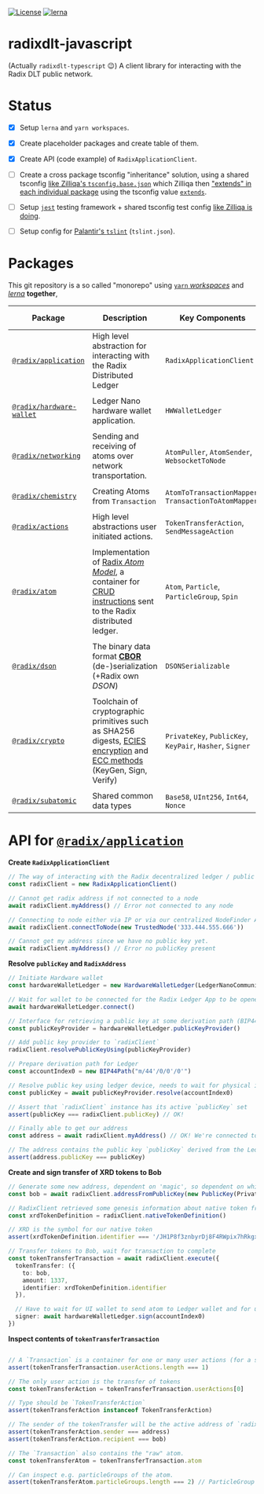 [![License](https://img.shields.io/badge/License-Apache%202.0-blue.svg)](https://github.com/radixdlt/radixdlt-javascript/blob/main/LICENSE)
[![lerna](https://img.shields.io/badge/maintained%20with-lerna-cc00ff.svg)](https://lerna.js.org/)

# radixdlt-javascript

(Actually `radixdlt-typescript` 😉) A client library for interacting with the Radix DLT public network.

# Status

- [x] Setup `lerna` and `yarn workspaces`.  
- [x] Create placeholder packages and create table of them.  
- [x] Create API (code example) of `RadixApplicationClient`.  
- [ ] Create a cross package tsconfig "inheritance" solution, using a shared tsconfig [like Zilliqa's `tsconfig.base.json`](https://github.com/Zilliqa/Zilliqa-JavaScript-Library/blob/dev/tsconfig.base.json) which Zilliqa then ["extends" in each individual package](https://github.com/Zilliqa/Zilliqa-JavaScript-Library/blob/dev/packages/zilliqa-js-blockchain/tsconfig.json#L2) using the tsconfig value [`extends`](https://www.typescriptlang.org/tsconfig#extends).  
- [ ] Setup [`jest`][jest] testing framework + shared tsconfig test config [like Zilliqa is doing](https://github.com/Zilliqa/Zilliqa-JavaScript-Library/blob/dev/packages/zilliqa-js-blockchain/tsconfig.test.json#L2).
- [ ] Setup config for [Palantir's `tslint`](https://palantir.github.io/tslint/) (`tslint.json`).  


# Packages

This git repository is a so called "monorepo" using [`yarn` *workspaces*](https://classic.yarnpkg.com/en/docs/workspaces/) and [*lerna*](https://github.com/lerna/lerna) **together**,

| Package | Description | Key Components | Internal Dependency | Notable external dependency |
| --- | --- | --- | --- | --- |
| [`@radix/application`][app] | High level abstraction for interacting with the Radix Distributed Ledger | `RadixApplicationClient` | [`@radix/chemistry`][chem], [`@radix/crypto`][crypto] | None |
||
| [`@radix/hardware-wallet`][hwLedger] | Ledger Nano hardware wallet application. | `HWWalletLedger` | [`@radix/atom`][atom] | [`LedgerHQ/ledgerjs`](https://github.com/LedgerHQ/ledgerjs) |
||
| [`@radix/networking`][networking] | Sending and receiving of atoms over network transportation. | `AtomPuller`, `AtomSender`, `WebsocketToNode` | [`@radix/atom`][atom] | None |
||
| [`@radix/chemistry`][chem] | Creating Atoms from `Transaction` | `AtomToTransactionMapper`, `TransactionToAtomMapper` | [`@radix/atom`][atom], [`@radix/actions`][actions] | None |
||
| [`@radix/actions`][actions] | High level abstractions user initiated actions. | `TokenTransferAction`, `SendMessageAction` | [`@radix/subatomic`][subatom] | None |
||
| [`@radix/atom`][atom] | Implementation of [Radix *Atom Model*](https://dev.to/radixdlt/knowledgebase-update-atom-model-263i), a container for [CRUD instructions](https://en.wikipedia.org/wiki/Create,_read,_update_and_delete) sent to the Radix distributed ledger. | `Atom`, `Particle`, `ParticleGroup`, `Spin` | [`@radix/dson`][dson] | None |
||
| [`@radix/dson`][dson] | The binary data format [**CBOR**](https://cbor.io/) (de-)serialization (+Radix own *DSON*) | `DSONSerializable` | No dependencies | [`cbor`](https://www.npmjs.com/package/cbor) |
||
| [`@radix/crypto`][crypto] | Toolchain of cryptographic primitives such as SHA256 digests, [ECIES encryption](https://en.wikipedia.org/wiki/Integrated_Encryption_Scheme) and [ECC methods](https://en.wikipedia.org/wiki/Elliptic-curve_cryptography) (KeyGen, Sign, Verify) | `PrivateKey`, `PublicKey`, `KeyPair`, `Hasher`, `Signer` | [`@radix/subatomic`][subatom] | [indutny/elliptic](https://github.com/indutny/elliptic) |
||
| [`@radix/subatomic`][subatom] | Shared common data types | `Base58`, `UInt256`, `Int64`, `Nonce` | No dependencies | None |


# API for [`@radix/application`][app]

**Create `RadixApplicationClient`**

```typescript
// The way of interacting with the Radix decentralized ledger / public network is through the `RadixApplicationClient`
const radixClient = new RadixApplicationClient()

// Cannot get radix address if not connected to a node
await radixClient.myAddress() // Error not connected to any node

// Connecting to node either via IP or via our centralized NodeFinder API.
await radixClient.connectToNode(new TrustedNode('333.444.555.666'))

// Cannot get my address since we have no public key yet.
await radixClient.myAddress() // Error no publicKey present
```

**Resolve `publicKey` and `RadixAddress`**

```typescript
// Initiate Hardware wallet 
const hardwareWalletLedger = new HardwareWalletLedger(LedgerNanoCommunicationProtocol.HID)

// Wait for wallet to be connected for the Radix Ledger App to be opened
await hardwareWalletLedger.connect()

// Interface for retrieving a public key at some derivation path (BIP44 path)
const publicKeyProvider = hardwareWalletLedger.publicKeyProvider()

// Add public key provider to `radixClient`
radixClient.resolvePublicKeyUsing(publicKeyProvider)

// Prepare derivation path for Ledger 
const accountIndex0 = new BIP44Path("m/44'/0/0'/0'")

// Resolve public key using ledger device, needs to wait for physical input from user on Ledger Nano
const publicKey = await publicKeyProvider.resolve(accountIndex0) 

// Assert that `radixClient` instance has its active `publicKey` set
assert(publicKey === radixClient.publicKey) // OK!

// Finally able to get our address
const address = await radixClient.myAddress() // OK! We're connected to a node so we have 'magic' from universe config from node and public key

// The address contains the public key `publicKey` derived from the Ledger
assert(address.publicKey === publicKey)
```

**Create and sign transfer of XRD tokens to Bob**

```typescript
// Generate some new address, dependent on 'magic', so dependent on which node we are connected to.
const bob = await radixClient.addressFromPublicKey(new PublicKey(PrivateKey.generateNew())) 

// RadixClient retrieved some genesis information about native token from the node it is connected to.
const xrdTokenDefinition = radixClient.nativeTokenDefinition()

// XRD is the symbol for our native token
assert(xrdTokenDefinition.identifier === '/JH1P8f3znbyrDj8F4RWpix7hRkgxqHjdW2fNnKpR3v6ufXnknor/XRD')

// Transfer tokens to Bob, wait for transaction to complete
const tokenTransferTransaction = await radixClient.execute({
  tokenTransfer: ({
    to: bob,
    amount: 1337,
    identifier: xrdTokenDefinition.identifier
  }),

  // Have to wait for UI wallet to send atom to Ledger wallet and for user to review & accept tokenTransfer on device
  signer: await hardwareWalletLedger.sign(accountIndex0)
})
```

**Inspect contents of `tokenTransferTransaction`**

```typescript

// A `Transaction` is a container for one or many user actions (for a set of well known particles)
assert(tokenTransferTransaction.userActions.length === 1)

// The only user action is the transfer of tokens
const tokenTransferAction = tokenTransferTransaction.userActions[0]

// Type should be `TokenTransferAction`
assert(tokenTransferAction instanceof TokenTransferAction)

// The sender of the tokenTransfer will be the active address of `radixClient` at the time of call to `transferTokens` function
assert(tokenTransferAction.sender === address)
assert(tokenTransferAction.recipient === bob)

// The `Transaction` also contains the "raw" atom.
const tokenTransferAtom = tokenTransferTransaction.atom

// Can inspect e.g. particleGroups of the atom.
assert(tokenTransferAtom.particleGroups.length === 2) // ParticleGroup at index 0 is actual transfer, index 1 is token fee 
```


<!-- LINKS -->

<!-- Radix packages links -->
[app]: ./packages/radix-application
[dson]: ./packages/radix-dson
[chem]: ./packages/radix-chemistry
[atom]: ./packages/radix-atom
[crypto]: ./packages/radix-crypto
[subatom]: ./packages/radix-subatomic
[networking]: ./packages/radix-networking
[hwLedger]: ./packages/radix-hardware-wallet
[actions]: ./packages/radix-actions

<!-- Third party links -->
[jest]: https://jestjs.io/
